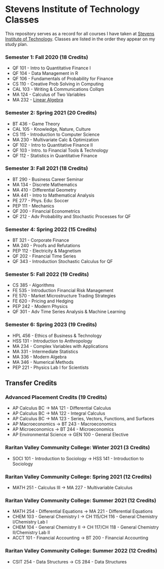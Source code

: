 # Stevens Institute of Technology Classes
This repository serves as a record for all courses I have taken at [Stevens Institute of Technology](https://stevens.edu). Classes are listed in the order they appear on my study plan.

### Semester 1: Fall 2020 (18 Credits)
- QF 101 - Intro to Quantitative Finance I
- QF 104 - Data Management in R
- QF 106 - Fundamentals of Probability for Finance
- CS 110 - Creative Prob Solving in Computing
- CAL 103 - Writing & Communications Collqm
- MA 124 - Calculus of Two Variables
- MA 232 - [Linear Algebra](https://github.com/arjun-koshal/Stevens-Classes/tree/main/F20%20MA%20232)

### Semester 2: Spring 2021 (20 Credits)
- BT 436 - Game Theory
- CAL 105 - Knowledge, Nature, Culture
- CS 115 - Introduction to Computer Science
- MA 230 - Multivariate Calc & Optimization
- QF 102 - Intro to Quantitative Finance II
- QF 103 - Intro. to Financial Tools & Technology
- QF 112 - Statistics in Quantitative Finance

### Semester 3: Fall 2021 (18 Credits)
- BT 290 - Business Career Seminar
- MA 134 - Discrete Mathematics
- MA 410 - Differential Geometry
- MA 441 - Intro to Mathematical Analysis
- PE 277 - Phys. Edu: Soccer
- PEP 111 - Mechanics
- QF 200 - Financial Econometrics
- QF 212 - Adv Probability and Stochastic Processes for QF

### Semester 4: Spring 2022 (15 Credits)
- BT 321 - Corporate Finance
- MA 240 - Proofs and Refutations
- PEP 112 - Electricity & Magnetism
- QF 202 - Financial Time Series
- QF 343 - Introduction Stochastic Calculus for QF

### Semester 5: Fall 2022 (19 Credits)
- CS 385 - Algorithms
- FE 535 - Introduction Financial Risk Management
- FE 570 - Market Microstructure Trading Strategies
- FE 620 - Pricing and Hedging
- PEP 242 - Modern Physics
- QF 301 - Adv Time Series Analysis & Machine Learning

### Semester 6: Spring 2023 (19 Credits)
- HPL 456 - Ethics of Business & Technology
- HSS 131 - Introduction to Anthropology
- MA 234 - Complex Variables with Applications
- MA 331 - Intermediate Statistics
- MA 336 - Modern Algebra
- MA 346 - Numerical Methods
- PEP 221 - Physics Lab I for Scientists

## Transfer Credits

### Advanced Placement Credits (19 Credits)
- AP Calculus BC -> MA 121 - Differential Calculus
- AP Calculus BC -> MA 122 - Integral Calculus
- AP Calculus BC -> MA 123 - Series, Vectors, Functions, and Surfaces
- AP Macroeconomics -> BT 243 - Macroeconomics
- AP Microeconomics -> BT 244 - Microeconomics
- AP Environmental Science -> GEN 100 - General Elective

### Raritan Valley Community College: Winter 2021 (3 Credits)
- SOCI 101 - Introduction to Sociology -> HSS 141 - Introduction to Sociology

### Raritan Valley Community College: Spring 2021 (12 Credits)
- MATH 251 - Calculus III -> MA 227 - Multivariable Calculus

### Raritan Valley Community College: Summer 2021 (12 Credits)
- MATH 254 - Differential Equations -> MA 221 - Differential Equations
- CHEM 103 - General Chemistry I -> CH 115/CH 116 - General Chemistry I/Chemistry Lab I
- CHEM 104 - General Chemistry II -> CH 117/CH 118 - General Chemistry II/Chemistry Lab II
- ACCT 101 - Financial Accounting -> BT 200 - Financial Accounting

### Raritan Valley Community College: Summer 2022 (12 Credits)
- CSIT 254 - Data Structures -> CS 284 - Data Structures
